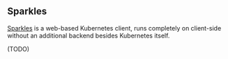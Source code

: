 ## Sparkles

[Sparkles](https://github.com/xdavidwu/sparkles) is a web-based Kubernetes client, runs completely on client-side without an additional backend besides Kubernetes itself.

(TODO)
<!--
  maybe LinkedImage linking, ResourceExplorer time fields quirks explanation,
  and how to help
-->
